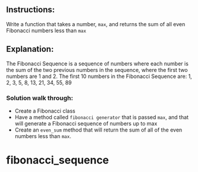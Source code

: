 

## Instructions:
Write a function that takes a number, ```max```, and returns the sum of all even Fibonacci numbers less than ```max```

## Explanation:
The Fibonacci Sequence is a sequence of numbers where each number is the sum of the two previous numbers in the sequence, where the first two numbers are 1 and 2. The first 10 numbers in the Fibonacci Sequence are:
1, 2, 3, 5, 8, 13, 21, 34, 55, 89

### Solution walk through:
* Create a Fibonacci class
* Have a method called ```fibonacci generator``` that is passed ```max```, and that will generate a Fibonacci sequence of numbers up to max
* Create an ```even_sum``` method that will return the sum of all of the even numbers less than ```max```.
# fibonacci_sequence
